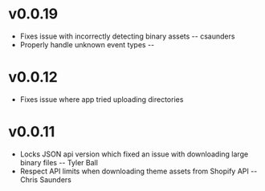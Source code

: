 # v0.0.19
* Fixes issue with incorrectly detecting binary assets -- csaunders
* Properly handle unknown event types -- 

# v0.0.12

* Fixes issue where app tried uploading directories

# v0.0.11

* Locks JSON api version which fixed an issue with downloading large binary files -- Tyler Ball
* Respect API limits when downloading theme assets from Shopify API -- Chris Saunders

